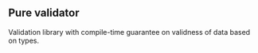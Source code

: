 ## Pure validator
Validation library with compile-time guarantee on validness of data based on types.